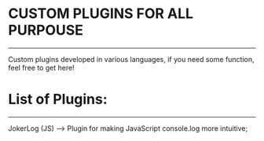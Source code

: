 # CUSTOM PLUGINS FOR ALL PURPOUSE
-----------------------------

Custom plugins developed in various languages, 
if you need some function, feel free to get here!

# List of Plugins:
-------------------
JokerLog (JS) --> Plugin for making JavaScript console.log more intuitive;
